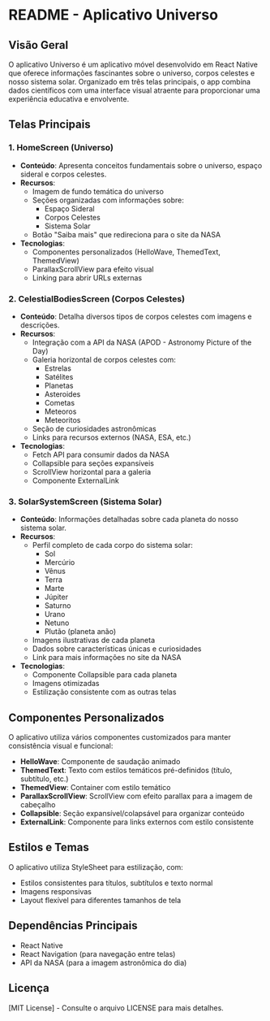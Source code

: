 # README - Aplicativo Universo

## Visão Geral
O aplicativo Universo é um aplicativo móvel desenvolvido em React Native que oferece informações fascinantes sobre o universo, corpos celestes e nosso sistema solar. Organizado em três telas principais, o app combina dados científicos com uma interface visual atraente para proporcionar uma experiência educativa e envolvente.

## Telas Principais

### 1. HomeScreen (Universo)
- **Conteúdo**: Apresenta conceitos fundamentais sobre o universo, espaço sideral e corpos celestes.
- **Recursos**:
  - Imagem de fundo temática do universo
  - Seções organizadas com informações sobre:
    - Espaço Sideral
    - Corpos Celestes
    - Sistema Solar
  - Botão "Saiba mais" que redireciona para o site da NASA
- **Tecnologias**:
  - Componentes personalizados (HelloWave, ThemedText, ThemedView)
  - ParallaxScrollView para efeito visual
  - Linking para abrir URLs externas

### 2. CelestialBodiesScreen (Corpos Celestes)
- **Conteúdo**: Detalha diversos tipos de corpos celestes com imagens e descrições.
- **Recursos**:
  - Integração com a API da NASA (APOD - Astronomy Picture of the Day)
  - Galeria horizontal de corpos celestes com:
    - Estrelas
    - Satélites
    - Planetas
    - Asteroides
    - Cometas
    - Meteoros
    - Meteoritos
  - Seção de curiosidades astronômicas
  - Links para recursos externos (NASA, ESA, etc.)
- **Tecnologias**:
  - Fetch API para consumir dados da NASA
  - Collapsible para seções expansíveis
  - ScrollView horizontal para a galeria
  - Componente ExternalLink

### 3. SolarSystemScreen (Sistema Solar)
- **Conteúdo**: Informações detalhadas sobre cada planeta do nosso sistema solar.
- **Recursos**:
  - Perfil completo de cada corpo do sistema solar:
    - Sol
    - Mercúrio
    - Vênus
    - Terra
    - Marte
    - Júpiter
    - Saturno
    - Urano
    - Netuno
    - Plutão (planeta anão)
  - Imagens ilustrativas de cada planeta
  - Dados sobre características únicas e curiosidades
  - Link para mais informações no site da NASA
- **Tecnologias**:
  - Componente Collapsible para cada planeta
  - Imagens otimizadas
  - Estilização consistente com as outras telas

## Componentes Personalizados
O aplicativo utiliza vários componentes customizados para manter consistência visual e funcional:

- **HelloWave**: Componente de saudação animado
- **ThemedText**: Texto com estilos temáticos pré-definidos (título, subtítulo, etc.)
- **ThemedView**: Container com estilo temático
- **ParallaxScrollView**: ScrollView com efeito parallax para a imagem de cabeçalho
- **Collapsible**: Seção expansível/colapsável para organizar conteúdo
- **ExternalLink**: Componente para links externos com estilo consistente

## Estilos e Temas
O aplicativo utiliza StyleSheet para estilização, com:
- Estilos consistentes para títulos, subtítulos e texto normal
- Imagens responsivas
- Layout flexível para diferentes tamanhos de tela

## Dependências Principais
- React Native
- React Navigation (para navegação entre telas)
- API da NASA (para a imagem astronômica do dia)

## Licença
[MIT License] - Consulte o arquivo LICENSE para mais detalhes.
